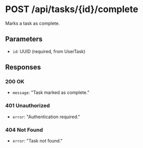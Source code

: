 # POST /api/tasks/{id}/complete

Marks a task as complete.

## Parameters

- `id`: UUID (required, from UserTask)

## Responses

### 200 OK
- `message`: "Task marked as complete."

### 401 Unauthorized
- `error`: "Authentication required."

### 404 Not Found
- `error`: "Task not found."
